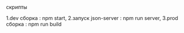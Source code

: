скрипты 


1.dev сборка : npm start,
2.запуск json-server : npm run server,
3.prod сборка : npm run build

